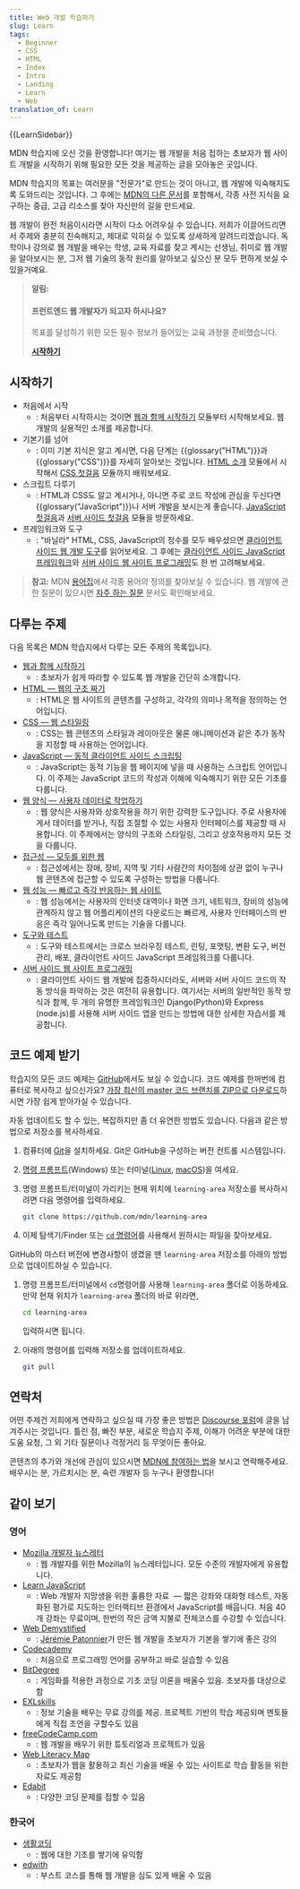 ```yaml
---
title: Web 개발 학습하기
slug: Learn
tags:
  - Beginner
  - CSS
  - HTML
  - Index
  - Intro
  - Landing
  - Learn
  - Web
translation_of: Learn
---
```

{{LearnSidebar}}

MDN 학습지에 오신 것을 환영합니다! 여기는 웹 개발을 처음 접하는 초보자가 웹 사이트 개발을 시작하기 위해 필요한 모든 것을 제공하는 글을 모아놓은 곳입니다.

MDN 학습지의 목표는 여러분을 "전문가"로 만드는 것이 아니고, 웹 개발에 익숙해지도록 도와드리는 것입니다. 그 후에는 [MDN의 다른 문서](/ko/)를 포함해서, 각종 사전 지식을 요구하는 중급, 고급 리소스를 찾아 자신만의 길을 만드세요.

웹 개발이 완전 처음이시라면 시작이 다소 어려우실 수 있습니다. 저희가 이끌어드리면서 주제와 충분히 친숙해지고, 제대로 익히실 수 있도록 상세하게 알려드리겠습니다. 독학이나 강의로 웹 개발을 배우는 학생, 교육 자료를 찾고 계시는 선생님, 취미로 웹 개발을 알아보시는 분, 그저 웹 기술의 동작 원리를 알아보고 싶으신 분 모두 편하게 보실 수 있을거예요.

> **알림:**
>
> #### 프런트엔드 웹 개발자가 되고자 하시나요?
>
> 목표를 달성하기 위한 모든 필수 정보가 들어있는 교육 과정을 준비했습니다.
>
> [**시작하기**](/ko/docs/Learn/Front-end_web_developer)

## 시작하기

- 처음에서 시작
  - : 처음부터 시작하시는 것이면
    [웹과 함께 시작하기](/ko/docs/Learn/Getting_started_with_the_web) 모듈부터 시작해보세요. 웹 개발의
    실용적인 소개를 제공합니다.
- 기본기를 넘어
  - : 이미 기본 지식은 알고 계시면, 다음 단계는 {{glossary("HTML")}}과 {{glossary("CSS")}}를 자세히 알아보는 것입니다.
    [HTML 소개](/ko/docs/Learn/HTML/Introduction_to_HTML) 모듈에서 시작해서
    [CSS 첫걸음](/ko/docs/Learn/CSS/First_steps) 모듈까지 배워보세요.
- 스크립트 다루기
  - : HTML과 CSS도 알고 계시거나, 아니면 주로 코드 작성에 관심을 두신다면 {{glossary("JavaScript")}}나 서버 개발을
    보시는게 좋습니다.
    [JavaScript 첫걸음](/ko/docs/Learn/JavaScript/First_steps)과
    [서버 사이드 첫걸음](/ko/docs/Learn/Server-side/First_steps) 모듈을 방문하세요.
- 프레임워크와 도구
  - : "바닐라" HTML, CSS, JavaScript의 정수를 모두 배우셨으면
    [클라이언트 사이드 웹 개발 도구](/ko/docs/Learn/Tools_and_testing/Understanding_client-side_tools)를
    읽어보세요. 그 후에는
    [클라이언트 사이드 JavaScript 프레임워크](/ko/docs/Learn/Tools_and_testing/Client-side_JavaScript_frameworks)와 [서버 사이드 웹 사이트 프로그래밍](/ko/docs/Learn/Server-side)도 한 번 고려해보세요.

> **참고:** MDN [용어집](/ko/docs/Glossary)에서 각종 용어의 정의를 찾아보실 수 있습니다. 웹 개발에 관한 질문이 있으시면 [자주 하는 질문](/ko/docs/Learn/Common_questions) 문서도 확인해보세요.

## 다루는 주제

다음 목록은 MDN 학습지에서 다루는 모든 주제의 목록입니다.

- [웹과 함께 시작하기](/ko/docs/Learn/Getting_started_with_the_web)
  - : 초보자가 쉽게 따라할 수 있도록 웹 개발을 간단히 소개합니다.
- [HTML — 웹의 구조 짜기](/ko/docs/Learn/HTML)
  - : HTML은 웹 사이트의 콘텐츠를 구성하고, 각각의 의미나 목적을 정의하는 언어입니다.
- [CSS — 웹 스타일링](/ko/docs/Learn/CSS)
  - : CSS는 웹 콘텐츠의 스타일과 레이아웃은 물론 애니메이션과 같은 추가 동작을 지정할 때 사용하는 언어입니다.
- [JavaScript — 동적 클라이언트 사이드 스크립팅](/ko/docs/Learn/JavaScript)
  - : JavaScript는 동적 기능을 웹 페이지에 넣을 때 사용하는 스크립트 언어입니다. 이 주제는 JavaScript 코드의 작성과 이해에
    익숙해지기 위한 모든 기초를 다룹니다.
- [웹 양식 — 사용자 데이터로 작업하기](/ko/docs/Learn/Forms)
  - : 웹 양식은 사용자와 상호작용을 하기 위한 강력한 도구입니다. 주로 사용자에게서 데이터를 받거나, 직접 조절할 수 있는
    사용자 인터페이스를 제공할 때 사용합니다. 이 주제에서는 양식의 구조와 스타일링, 그리고 상호작용까지 모든 것을
    다룹니다.
- [접근성 — 모두를 위한 웹](/ko/docs/Learn/Accessibility)
  - : 접근성에서는 장애, 장비, 지역 및 기타 사람간의 차이점에 상관 없이 누구나 웹 콘텐츠에 접근할 수 있도록 구성하는
    방법을 다룹니다.
- [웹 성능 — 빠르고 즉각 반응하는 웹 사이트](/ko/docs/Learn/Performance)
  - : 웹 성능에서는 사용자의 인터넷 대역이나 화면 크기, 네트워크, 장비의 성능에 관계하지 않고 웹 어플리케이션의 다운로드는
    빠르게, 사용자 인터페이스의 반응은 즉각 일어나도록 만드는 기술을 다룹니다.
- [도구와 테스트](/ko/docs/Learn/Tools_and_testing)
  - : 도구와 테스트에서는 크로스 브라우징 테스트, 린팅, 포맷팅, 변환 도구, 버전 관리, 배포, 클라이언트 사이드 JavaScript
    프레임워크를 다룹니다.
- [서버 사이드 웹 사이트 프로그래밍](/ko/docs/Learn/Server-side)
  - : 클라이언트 사이드 웹 개발에 집중하시더라도, 서버와 서버 사이드 코드의 작동 방식을 파악하는 것은 여전히 유용합니다.
    여기서는 서버의 일반적인 동작 방식과 함께, 두 개의 유명한 프레임워크인 Django(Python)와 Express (node.js)를 사용해
    서버 사이드 앱을 만드는 방법에 대한 상세한 자습서를 제공합니다.

## 코드 예제 받기

학습지의 모든 코드 예제는
[GitHub](https://github.com/mdn/learning-area/)에서도 보실 수 있습니다. 코드 예제를 한꺼번에
컴퓨터로 복사하고 싶으신가요?
[가장 최신의 master 코드 브랜치를 ZIP으로 다운로드](https://github.com/mdn/learning-area/archive/master.zip)하시면 가장 쉽게 받아가실 수 있습니다.

자동 업데이트도 할 수 있는, 복잡하지만 좀 더 유연한 방법도 있습니다. 다음과 같은 방법으로 저장소를 복사하세요.

1.  컴퓨터에 [Git](http://git-scm.com/downloads)을 설치하세요. Git은 GitHub을 구성하는 버전 컨트롤
    시스템입니다.
2.  [명령 프롬프트](https://www.lifewire.com/how-to-open-command-prompt-2618089)(Windows) 또는 터미널([Linux](https://help.ubuntu.com/community/UsingTheTerminal), [macOS](https://blog.teamtreehouse.com/introduction-to-the-mac-os-x-command-line))을 여세요.
3.  명령 프롬프트/터미널이 가리키는 현재 위치에 `learning-area` 저장소를 복사하시려면 다음 명령어를
    입력하세요.

    ```bash
    git clone https://github.com/mdn/learning-area
    ```

4.  이제 탐색기/Finder 또는
    [`cd` 명령어](<https://ko.wikipedia.org/wiki/Cd_(%EB%AA%85%EB%A0%B9%EC%96%B4)>)를 사용해서
    원하시는 파일을 찾아보세요.

GitHub의 마스터 버전에 변경사항이 생겼을 땐 `learning-area` 저장소를 아래의 방법으로 업데이트하실 수
있습니다.

1.  명령 프롬프트/터미널에서 `cd`명령어를 사용해 `learning-area` 폴더로 이동하세요. 만약 현재
    위치가 `learning-area` 폴더의 바로 위라면,

    ```bash
    cd learning-area
    ```

    입력하시면 됩니다.

2.  아래의 명령어를 입력해 저장소를 업데이트하세요.

    ```bash
    git pull
    ```

## 연락처

어떤 주제건 저희에게 연락하고 싶으실 때 가장 좋은 방법은
[Discourse 포럼](https://discourse.mozilla.org/c/mdn/236)에 글을 남겨주시는 것입니다. 틀린 점, 빠진 부분,
새로운 학습지 주제, 이해가 어려운 부분에 대한 도움 요청, 그 외 기타 질문이나 걱정거리 등 무엇이든 좋아요.

콘텐츠의 추가와 개선에 관심이 있으시면
[MDN에 참여하는 법](/ko/docs/MDN/Contribute)을 보시고 연락해주세요. 배우시는 분, 가르치시는 분, 숙련 개발자
등 누구나 환영합니다!

## 같이 보기

### 영어

- [Mozilla 개발자 뉴스레터](https://www.mozilla.org/en-US/newsletter/developer/)
  - : 웹 개발자를 위한 Mozilla의 뉴스레터입니다. 모둔 수준의 개발자에게 유용합니다.
- [Learn JavaScript](https://learnjavascript.online/)
  - : Web 개발자 지망생을 위한 훌륭한 자료  — 짧은 강좌와 대화형 테스트, 자동화된 평가로 지도하는 인터랙티브 환경에서 JavaScript를 배웁니다. 처음 40개 강좌는 무료이며, 한번의 작은 금액 지불로 전체코스를 수강할 수 있습니다.
- [Web Demystified](https://www.youtube.com/playlist?list=PLo3w8EB99pqLEopnunz-dOOBJ8t-Wgt2g)
  - : [Jérémie Patonnier](https://twitter.com/JeremiePat)가 만든 웹 개발을 초보자가 기본을 쌓기에 좋은 강의
- [Codecademy](https://www.codecademy.com/)
  - : 처음으로 프로그래밍 언어를 공부하고 바로 실습할 수 있음
- [BitDegree](https://www.bitdegree.org/learn/)
  - : 게임화를 적용한 과정으로 기초 코딩 이론을 배울수 있음. 초보자를 대상으로 함
- [EXLskills](https://exlskills.com/learn-en/courses)
  - : 정보 기술을 배우는 무료 강의를 제공. 프로젝트 기반의 학습 제공되며 멘토들에게 직접 조언을 구할수도 있음
- [freeCodeCamp.com](https://www.freecodecamp.com/)
  - : 웹 개발을 배우기 위한 튜토리얼과 프로젝트가 있음
- [Web Literacy Map](https://foundation.mozilla.org/en/initiatives/web-literacy/core-curriculum/)
  - : 초보자가 웹을 활용하고 최신 기술을 배울 수 있는 사이트로 학습 활동을 위한 자료도 제공함
- [Edabit](https://edabit.com/challenges/javascript)
  - : 다양한 코딩 문제를 접할 수 있음

### 한국어

- [생활코딩](https://opentutorials.org/course/1)
  - : 웹에 대한 기초를 쌓기에 유익함
- [edwith](https://www.edwith.org/)
  - : 부스트 코스를 통해 웹 개발을 심도 있게 배울 수 있음
